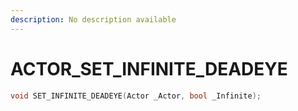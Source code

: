 ```yaml
---
description: No description available 
---
```


# ACTOR\_SET_INFINITE_DEADEYE

```cpp
void SET_INFINITE_DEADEYE(Actor _Actor, bool _Infinite);
```